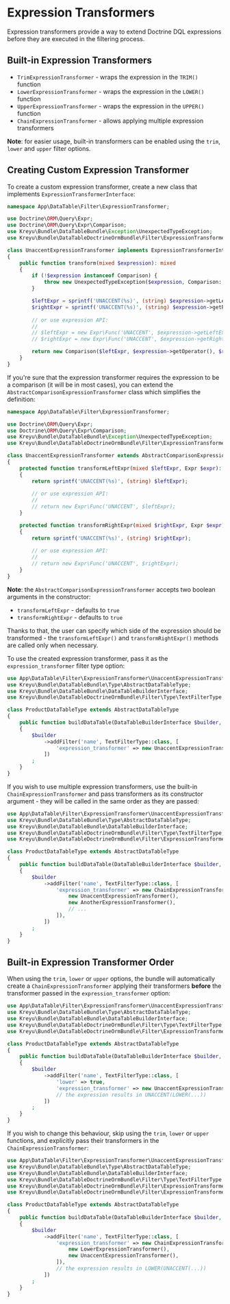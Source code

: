 # Expression Transformers

Expression transformers provide a way to extend Doctrine DQL expressions before they are executed in the filtering process.

## Built-in Expression Transformers

- `TrimExpressionTransformer` - wraps the expression in the `TRIM()` function
- `LowerExpressionTransformer` - wraps the expression in the `LOWER()` function
- `UpperExpressionTransformer` - wraps the expression in the `UPPER()` function
- `ChainExpressionTransformer` - allows applying multiple expression transformers

**Note**: for easier usage, built-in transformers can be enabled using the `trim`, `lower` and `upper` filter options.

## Creating Custom Expression Transformer

To create a custom expression transformer, create a new class that implements `ExpressionTransformerInterface`:

```php
namespace App\DataTable\Filter\ExpressionTransformer;

use Doctrine\ORM\Query\Expr;
use Doctrine\ORM\Query\Expr\Comparison;
use Kreyu\Bundle\DataTableBundle\Exception\UnexpectedTypeException;
use Kreyu\Bundle\DataTableDoctrineOrmBundle\Filter\ExpressionTransformer\ExpressionTransformerInterface;

class UnaccentExpressionTransformer implements ExpressionTransformerInterface
{
    public function transform(mixed $expression): mixed
    {
        if (!$expression instanceof Comparison) {
            throw new UnexpectedTypeException($expression, Comparison::class);
        }

        $leftExpr = sprintf('UNACCENT(%s)', (string) $expression->getLeftExpr());
        $rightExpr = sprintf('UNACCENT(%s)', (string) $expression->getRightExpr());
        
        // or use expression API:
        //
        // $leftExpr = new Expr\Func('UNACCENT', $expression->getLeftExpr());
        // $rightExpr = new Expr\Func('UNACCENT', $expression->getRightExpr());

        return new Comparison($leftExpr, $expression->getOperator(), $rightExpr);
    }
}
```

If you're sure that the expression transformer requires the expression to be a comparison (it will be in most cases),
you can extend the `AbstractComparisonExpressionTransformer` class which simplifies the definition:

```php
namespace App\DataTable\Filter\ExpressionTransformer;

use Doctrine\ORM\Query\Expr;
use Doctrine\ORM\Query\Expr\Comparison;
use Kreyu\Bundle\DataTableBundle\Exception\UnexpectedTypeException;
use Kreyu\Bundle\DataTableDoctrineOrmBundle\Filter\ExpressionTransformer\AbstractComparisonExpressionTransformer;

class UnaccentExpressionTransformer extends AbstractComparisonExpressionTransformer
{
    protected function transformLeftExpr(mixed $leftExpr, Expr $expr): mixed
    {
        return sprintf('UNACCENT(%s)', (string) $leftExpr);
        
        // or use expression API: 
        // 
        // return new Expr\Func('UNACCENT', $leftExpr);
    }

    protected function transformRightExpr(mixed $rightExpr, Expr $expr): mixed
    {
        return sprintf('UNACCENT(%s)', (string) $rightExpr);
        
        // or use expression API: 
        //
        // return new Expr\Func('UNACCENT', $rightExpr);
    }
}
```

**Note**: the `AbstractComparisonExpressionTransformer` accepts two boolean arguments in the constructor:

- `transformLeftExpr` - defaults to `true`
- `transformRightExpr` - defaults to `true`

Thanks to that, the user can specify which side of the expression should be 
transformed - the `transformLeftExpr()` and `transformRightExpr()` methods are called only when necessary.

To use the created expression transformer, pass it as the `expression_transformer` filter type option:

```php
use App\DataTable\Filter\ExpressionTransformer\UnaccentExpressionTransformer;
use Kreyu\Bundle\DataTableBundle\Type\AbstractDataTableType;
use Kreyu\Bundle\DataTableBundle\DataTableBuilderInterface;
use Kreyu\Bundle\DataTableDoctrineOrmBundle\Filter\Type\TextFilterType;

class ProductDataTableType extends AbstractDataTableType
{
    public function buildDataTable(DataTableBuilderInterface $builder, array $options): void
    {
        $builder
            ->addFilter('name', TextFilterType::class, [
                'expression_transformer' => new UnaccentExpressionTransformer(),
            ])
        ;
    }
}
```

If you wish to use multiple expression transformers, use the built-in `ChainExpressionTransformer` and pass transformers
as its constructor argument - they will be called in the same order as they are passed:

```php
use App\DataTable\Filter\ExpressionTransformer\UnaccentExpressionTransformer;
use Kreyu\Bundle\DataTableBundle\Type\AbstractDataTableType;
use Kreyu\Bundle\DataTableBundle\DataTableBuilderInterface;
use Kreyu\Bundle\DataTableDoctrineOrmBundle\Filter\Type\TextFilterType;
use Kreyu\Bundle\DataTableDoctrineOrmBundle\Filter\ExpressionTransformer\ChainExpressionTransformer;

class ProductDataTableType extends AbstractDataTableType
{
    public function buildDataTable(DataTableBuilderInterface $builder, array $options): void
    {
        $builder
            ->addFilter('name', TextFilterType::class, [
                'expression_transformer' => new ChainExpressionTransformer([
                    new UnaccentExpressionTransformer(),
                    new AnotherExpressionTransformer(),
                    // ...
                ]),
            ])
        ;
    }
}
```

## Built-in Expression Transformer Order

When using the `trim`, `lower` or `upper` options, the bundle will automatically create a `ChainExpressionTransformer`
applying their transformers **before** the transformer passed in the `expression_transformer` option:

```php
use App\DataTable\Filter\ExpressionTransformer\UnaccentExpressionTransformer;
use Kreyu\Bundle\DataTableBundle\Type\AbstractDataTableType;
use Kreyu\Bundle\DataTableBundle\DataTableBuilderInterface;
use Kreyu\Bundle\DataTableDoctrineOrmBundle\Filter\Type\TextFilterType;
use Kreyu\Bundle\DataTableDoctrineOrmBundle\Filter\ExpressionTransformer\ChainExpressionTransformer;

class ProductDataTableType extends AbstractDataTableType
{
    public function buildDataTable(DataTableBuilderInterface $builder, array $options): void
    {
        $builder
            ->addFilter('name', TextFilterType::class, [
                'lower' => true,
                'expression_transformer' => new UnaccentExpressionTransformer(),
                // the expression results in UNACCENT(LOWER(...))
            ])
        ;
    }
}
```

If you wish to change this behaviour, skip using the `trim`, `lower` or `upper` functions,
and explicitly pass their transformers in the `ChainExpressionTransformer`:

```php
use App\DataTable\Filter\ExpressionTransformer\UnaccentExpressionTransformer;
use Kreyu\Bundle\DataTableBundle\Type\AbstractDataTableType;
use Kreyu\Bundle\DataTableBundle\DataTableBuilderInterface;
use Kreyu\Bundle\DataTableDoctrineOrmBundle\Filter\Type\TextFilterType;
use Kreyu\Bundle\DataTableDoctrineOrmBundle\Filter\ExpressionTransformer\ChainExpressionTransformer;
use Kreyu\Bundle\DataTableDoctrineOrmBundle\Filter\ExpressionTransformer\LowerExpressionTransformer;

class ProductDataTableType extends AbstractDataTableType
{
    public function buildDataTable(DataTableBuilderInterface $builder, array $options): void
    {
        $builder
            ->addFilter('name', TextFilterType::class, [
                'expression_transformer' => new ChainExpressionTransformer([
                    new LowerExpressionTransformer(),
                    new UnaccentExpressionTransformer(),
                ]),
                // the expression results in LOWER(UNACCENT(...))
            ])
        ;
    }
}
```